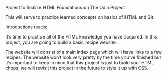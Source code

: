 Project to finalize HTML Foundations on The Odin Project.

This will serve to practice learned concepts on basics of HTML and Git.


Introductions reads:

It’s time to practice all of the HTML knowledge you have acquired.
In this project, you are going to build a basic recipe website.

The website will consist of a main index page which will have links to a few recipes.
The website won’t look very pretty by the time you’ve finished but it’s important to
keep in mind that this project is just to build your HTML chops; we will revisit this
project in the future to style it up with CSS.